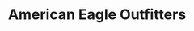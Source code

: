 ---
title: "American Eagle Outfitters"
url: /daytona-beach/american-eagle-outfitters/
shop: clothes
---